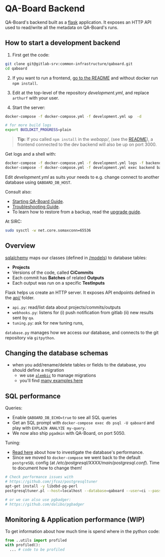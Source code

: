# QA-Board Backend
QA-Board's backend built as a [flask](https://flask.pocoo.org) application. It exposes an HTTP API used to read/write all the metadata on QA-Board's runs.

## How to start a development backend
1. First get the code:
```bash
git clone git@gitlab-srv:common-infrastructure/qaboard.git
cd qaboard
```

2. If you want to run a frontend, [go to the README](../webapp/README.md) and without docker run `npm install`.

3. Edit at the top-level of the repository _development.yml_, and replace `arthurf` with your user.

4. Start the server:

```bash
docker-compose -f docker-compose.yml -f development.yml up  -d 

# for more build logs
export BUILDKIT_PROGRESS=plain
```

> **Tip:** If you called `npm install` in the *webapp/*, (see the [README](../webapp)), a frontend connected to the dev backend will also be up on port 3000.

Get logs and a shell with:
```bash
docker-compose -f docker-compose.yml -f development.yml logs -f backend
docker-compose -f docker-compose.yml -f development.yml exec backend bash
```

Edit _development.yml_ as suits your needs to e.g. change connect to another database using `QABOARD_DB_HOST`.

Consult also:
- [Starting QA-Board Guide](https://samsung.github.io/qaboard/docs/deploy).
- [Troubleshooting Guide](https://samsung.github.io/qaboard/docs/backend-admin/troubleshooting).
- To learn how to restore from a backup, read the [upgrade guide](https://samsung.github.io/qaboard/docs/backend-admin/host-upgrades).

At SIRC:
```bash
sudo sysctl -w net.core.somaxconn=65536
```

## Overview
[sqlalchemy](http://docs.sqlalchemy.org/en/latest/orm/tutorial.html) maps our classes (defined in [/models](models/)) to database tables:
  * **Projects**
  * Versions of the code, called **CiCommits**
  * Each commit has **Batches** of related **Outputs**
  * Each output was run on a specific **TestInputs**

Flask helps us create an HTTP server. It exposes API endpoints defined in the [api/](api/) folder.
- `api.py`: read/list data about projects/commits/outputs
- `webhooks.py`: listens for (i) push notification from gitlab (ii) new results sent by `qa`.
- `tuning.py`: ask for new tuning runs, 

`database.py` manages how we access our database, and connects to the git repository via `gitpython`.


## Changing the database schemas
- when you add/rename/delete tables or fields to the database, you should define a migration
  * we use [`alembic`](http://alembic.zzzcomputing.com/en/latest/tutorial.html) to manage migrations
  * you'll find [many examples here](alembic/versions)


## SQL performance
Queries:
- Enable `QABOARD_DB_ECHO=true` to see all SQL queries
- Get an SQL prompt with `docker-compose exec db psql -U qaboard` and play with `EXPLAIN ANALYZE my-query`.
- We now also ship `pgadmin` with QA-Board, on port 5050.

Tuning:
- [Read here](https://wiki.postgresql.org/wiki/Tuning_Your_PostgreSQL_Server) about how to investigate the database's performance.
- Since we moved to `docker-compose` we went back to the default `postgreSQL` config (at */etc/postgresql/XXXX/main/postgresql.conf*). Time to document how to change them!

```bash
# Check performance issues with
# https://github.com/jfcoz/postgresqltuner
apt-get install -y libdbd-pg-perl
postgresqltuner.pl --host=localhost --database=qaboard --user=ci --password=password

# or we can also use pgbadger:
# https://github.com/dalibo/pgbadger
```


## Monitoring & Application performance (WIP)
To get information about how much time is spend where in the python code:
```python
from ..utils import profiled
with profiled():
  ... # code to be profiled
```


